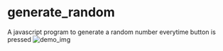 # generate_random
 A javascript program to generate a random number everytime button is pressed
![demo_img](https://github.com/vishalforwork/generate_random/assets/131588842/c07054d8-1432-4dad-a6a8-caf806a35762)
